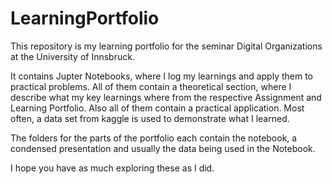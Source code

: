 # LearningPortfolio

This repository is my learning portfolio for the seminar Digital Organizations at the University of Innsbruck.

It contains Jupter Notebooks, where I log my learnings and apply them to practical problems. 
All of them contain a theoretical section, where I describe what my key learnings where from the respective Assignment and Learning Portfolio.
Also all of them contain a practical application. Most often, a data set from kaggle is used to demonstrate what I learned.

The folders for the parts of the portfolio each contain the notebook, a condensed presentation and usually the data being used in the Notebook.

I hope you have as much exploring these as I did.

